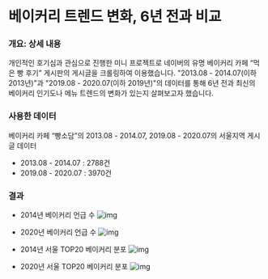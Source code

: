 # 베이커리 트렌드 변화, 6년 전과 비교

### 개요: 상세 내용

개인적인 호기심과 관심으로 진행한 미니 프로젝트로 네이버의 유명 베이커리 카페 “먹은 빵 후기” 게시판의 게시글을 크롤링하여 이용했습니다. "2013.08 - 2014.07(이하 2013년)"과 "2019.08 - 2020.07(이하 2019년)"의 데이터를 통해 6년 전과 최신의 베이커리 인기도나 메뉴 트렌드의 변화가 있는지 살펴보고자 했습니다.

### 사용한 데이터

베이커리 카페 “빵소담”의 2013.08 - 2014.07, 2019.08 - 2020.07의 서울지역 게시글 데이터

- 2013.08 - 2014.07 : 2788건
- 2019.08 - 2020.07 : 3970건

### 결과

- 2014년 베이커리 언급 수
  ![img](/image/2014_bakery.png)
- 2020년 베이커리 언급 수
  ![img](/image/2020_bakery.png)

- 2014년 서울 TOP20 베이커리 분포
  ![img](/image/2014.png)
- 2020년 서울 TOP20 베이커리 분포
  ![img](/image/2020.png)
